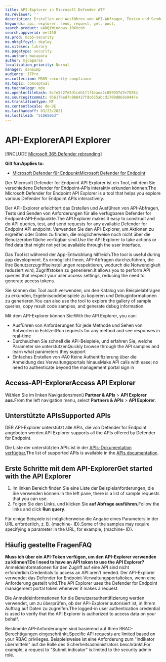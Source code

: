 ```yaml
---
title: API-Explorer in Microsoft Defender ATP
ms.reviewer: ''
description: Erstellen und Ausführen von API-Abfragen, Testen und Senden von Anforderungen für alle verfügbaren API mithilfe des API-Explorers
keywords: api, explorer, send, request, get, post,
search.product: eADQiWindows 10XVcnh
search.appverid: met150
ms.prod: m365-security
ms.mktglfcycl: deploy
ms.sitesec: library
ms.pagetype: security
ms.author: macapara
author: mjcaparas
localization_priority: Normal
manager: dansimp
audience: ITPro
ms.collection: M365-security-compliance
ms.topic: conceptual
ms.technology: mde
ms.openlocfilehash: 0cfe5227d5d1cdb1f1f4eaea2c859937d7e75264
ms.sourcegitcommit: 956176ed7c8b8427fdc655abcd1709d86da9447e
ms.translationtype: MT
ms.contentlocale: de-DE
ms.lasthandoff: 03/23/2021
ms.locfileid: "51065063"
---
```

# <a name="api-explorer"></a><span data-ttu-id="969a5-104">API-Explorer</span><span class="sxs-lookup"><span data-stu-id="969a5-104">API Explorer</span></span>

[!INCLUDE [Microsoft 365 Defender rebranding](../../includes/microsoft-defender.md)]

<span data-ttu-id="969a5-105">**Gilt für:**</span><span class="sxs-lookup"><span data-stu-id="969a5-105">**Applies to:**</span></span>
- [<span data-ttu-id="969a5-106">Microsoft Defender für Endpunkt</span><span class="sxs-lookup"><span data-stu-id="969a5-106">Microsoft Defender for Endpoint</span></span>](https://go.microsoft.com/fwlink/?linkid=2154037)


<span data-ttu-id="969a5-107">Der Microsoft Defender for Endpoint API Explorer ist ein Tool, mit dem Sie verschiedene Defender for Endpoint-APIs interaktiv erkunden können.</span><span class="sxs-lookup"><span data-stu-id="969a5-107">The Microsoft Defender for Endpoint API Explorer is a tool that helps you explore various Defender for Endpoint APIs interactively.</span></span> 

<span data-ttu-id="969a5-108">Der API-Explorer erleichtert das Erstellen und Ausführen von API-Abfragen, Tests und Senden von Anforderungen für alle verfügbaren Defender for Endpoint-API-Endpunkte.</span><span class="sxs-lookup"><span data-stu-id="969a5-108">The API Explorer makes it easy to construct and do API queries, test, and send requests for any available Defender for Endpoint API endpoint.</span></span> <span data-ttu-id="969a5-109">Verwenden Sie den API-Explorer, um Aktionen zu ergreifen oder Daten zu finden, die möglicherweise noch nicht über die Benutzeroberfläche verfügbar sind.</span><span class="sxs-lookup"><span data-stu-id="969a5-109">Use the API Explorer to take actions or find data that might not yet be available through the user interface.</span></span>

<span data-ttu-id="969a5-110">Das Tool ist während der App-Entwicklung hilfreich.</span><span class="sxs-lookup"><span data-stu-id="969a5-110">The tool is useful during app development.</span></span> <span data-ttu-id="969a5-111">Es ermöglicht Ihnen, API-Abfragen durchzuführen, die Ihre Benutzerzugriffseinstellungen respektieren, wodurch die Notwendigkeit reduziert wird, Zugriffstoken zu generieren.</span><span class="sxs-lookup"><span data-stu-id="969a5-111">It allows you to perform API queries that respect your user access settings, reducing the need to generate access tokens.</span></span>

<span data-ttu-id="969a5-112">Sie können das Tool auch verwenden, um den Katalog von Beispielabfragen zu erkunden, Ergebniscodebeispiele zu kopieren und Debuginformationen zu generieren.</span><span class="sxs-lookup"><span data-stu-id="969a5-112">You can also use the tool to explore the gallery of sample queries, copy result code samples, and generate debug information.</span></span>

<span data-ttu-id="969a5-113">Mit dem API-Explorer können Sie:</span><span class="sxs-lookup"><span data-stu-id="969a5-113">With the API Explorer, you can:</span></span>

- <span data-ttu-id="969a5-114">Ausführen von Anforderungen für jede Methode und Sehen von Antworten in Echtzeit</span><span class="sxs-lookup"><span data-stu-id="969a5-114">Run requests for any method and see responses in real-time</span></span>
- <span data-ttu-id="969a5-115">Durchsuchen Sie schnell die API-Beispiele, und erfahren Sie, welche Parameter sie unterstützen</span><span class="sxs-lookup"><span data-stu-id="969a5-115">Quickly browse through the API samples and learn what parameters they support</span></span>
- <span data-ttu-id="969a5-116">Einfaches Erstellen von #A0 Keine Authentifizierung über die Anmeldung des Verwaltungsportals hinaus</span><span class="sxs-lookup"><span data-stu-id="969a5-116">Make API calls with ease; no need to authenticate beyond the management portal sign in</span></span>

## <a name="access-api-explorer"></a><span data-ttu-id="969a5-117">Access-API-Explorer</span><span class="sxs-lookup"><span data-stu-id="969a5-117">Access API Explorer</span></span>

<span data-ttu-id="969a5-118">Wählen Sie im linken Navigationsmenü **Partner & APIs**  >  **API Explorer aus.**</span><span class="sxs-lookup"><span data-stu-id="969a5-118">From the left navigation menu, select **Partners & APIs** > **API Explorer**.</span></span>

## <a name="supported-apis"></a><span data-ttu-id="969a5-119">Unterstützte APIs</span><span class="sxs-lookup"><span data-stu-id="969a5-119">Supported APIs</span></span>

<span data-ttu-id="969a5-120">DER API-Explorer unterstützt alle APIs, die von Defender for Endpoint angeboten werden.</span><span class="sxs-lookup"><span data-stu-id="969a5-120">API Explorer supports all the APIs offered by Defender for Endpoint.</span></span>
  
<span data-ttu-id="969a5-121">Die Liste der unterstützten APIs ist in der [APIs-Dokumentation verfügbar.](apis-intro.md)</span><span class="sxs-lookup"><span data-stu-id="969a5-121">The list of supported APIs is available in the [APIs documentation](apis-intro.md).</span></span> 

## <a name="get-started-with-the-api-explorer"></a><span data-ttu-id="969a5-122">Erste Schritte mit dem API-Explorer</span><span class="sxs-lookup"><span data-stu-id="969a5-122">Get started with the API Explorer</span></span>

1. <span data-ttu-id="969a5-123">Im linken Bereich finden Sie eine Liste der Beispielanforderungen, die Sie verwenden können.</span><span class="sxs-lookup"><span data-stu-id="969a5-123">In the left pane, there is a list of sample requests that you can use.</span></span> 
2. <span data-ttu-id="969a5-124">Folgen Sie den Links, und klicken Sie **auf Abfrage ausführen.**</span><span class="sxs-lookup"><span data-stu-id="969a5-124">Follow the links and click **Run query**.</span></span> 

<span data-ttu-id="969a5-125">Für einige Beispiele ist möglicherweise die Angabe eines Parameters in der URL erforderlich, z. B. {machine- ID}.</span><span class="sxs-lookup"><span data-stu-id="969a5-125">Some of the samples may require specifying a parameter in the URL, for example, {machine- ID}.</span></span>

## <a name="faq"></a><span data-ttu-id="969a5-126">Häufig gestellte Fragen</span><span class="sxs-lookup"><span data-stu-id="969a5-126">FAQ</span></span>

<span data-ttu-id="969a5-127">**Muss ich über ein API-Token verfügen, um den API-Explorer verwenden zu können?**</span><span class="sxs-lookup"><span data-stu-id="969a5-127">**Do I need to have an API token to use the API Explorer?**</span></span> <br>
<span data-ttu-id="969a5-128">Anmeldeinformationen für den Zugriff auf eine API sind nicht erforderlich.</span><span class="sxs-lookup"><span data-stu-id="969a5-128">Credentials to access an API aren't needed.</span></span> <span data-ttu-id="969a5-129">Der API-Explorer verwendet das Defender for Endpoint-Verwaltungsportaltoken, wenn eine Anforderung gestellt wird.</span><span class="sxs-lookup"><span data-stu-id="969a5-129">The API Explorer uses the Defender for Endpoint management portal token whenever it makes a request.</span></span>

<span data-ttu-id="969a5-130">Die Anmeldeinformationen für die Benutzerauthentifizierung werden verwendet, um zu überprüfen, ob der API-Explorer autorisiert ist, in Ihrem Auftrag auf Daten zu zugreifen.</span><span class="sxs-lookup"><span data-stu-id="969a5-130">The logged-in user authentication credential is used to verify that the API Explorer is authorized to access data on your behalf.</span></span>

<span data-ttu-id="969a5-131">Bestimmte API-Anforderungen sind basierend auf Ihren RBAC-Berechtigungen eingeschränkt.</span><span class="sxs-lookup"><span data-stu-id="969a5-131">Specific API requests are limited based on your RBAC privileges.</span></span> <span data-ttu-id="969a5-132">Beispielsweise ist eine Anforderung zum "Indikator übermitteln" auf die Rolle des Sicherheitsadministrators beschränkt.</span><span class="sxs-lookup"><span data-stu-id="969a5-132">For example, a request to "Submit indicator" is limited to the security admin role.</span></span> 
